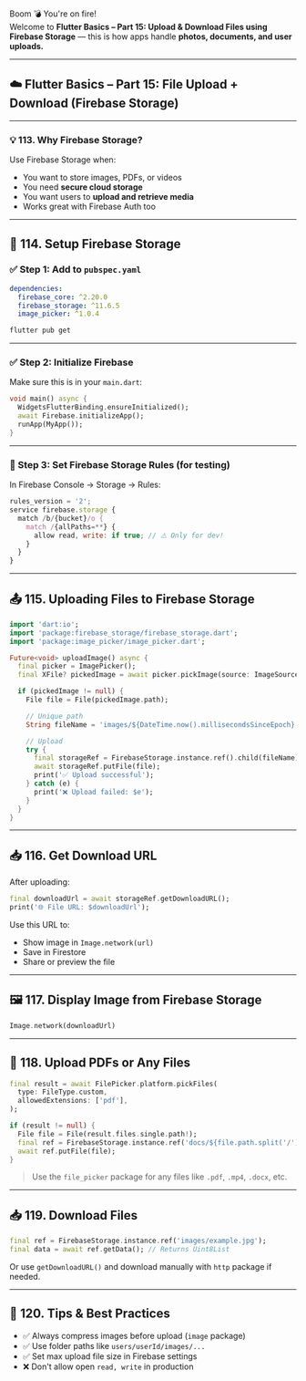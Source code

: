 Boom 💣 You're on fire!  
Welcome to **Flutter Basics – Part 15: Upload & Download Files using Firebase Storage** — this is how apps handle **photos, documents, and user uploads.**

---

## ☁️ Flutter Basics – Part 15: File Upload + Download (Firebase Storage)

---

### 💡 113. Why Firebase Storage?

Use Firebase Storage when:
- You want to store images, PDFs, or videos
- You need **secure cloud storage**
- You want users to **upload and retrieve media**
- Works great with Firebase Auth too

---

## 🔧 114. Setup Firebase Storage

### ✅ Step 1: Add to `pubspec.yaml`

```yaml
dependencies:
  firebase_core: ^2.20.0
  firebase_storage: ^11.6.5
  image_picker: ^1.0.4
```

```bash
flutter pub get
```

---

### ✅ Step 2: Initialize Firebase

Make sure this is in your `main.dart`:

```dart
void main() async {
  WidgetsFlutterBinding.ensureInitialized();
  await Firebase.initializeApp();
  runApp(MyApp());
}
```

---

### 🔐 Step 3: Set Firebase Storage Rules (for testing)

In Firebase Console → Storage → Rules:

```js
rules_version = '2';
service firebase.storage {
  match /b/{bucket}/o {
    match /{allPaths=**} {
      allow read, write: if true; // ⚠️ Only for dev!
    }
  }
}
```

---

## 📤 115. Uploading Files to Firebase Storage

```dart
import 'dart:io';
import 'package:firebase_storage/firebase_storage.dart';
import 'package:image_picker/image_picker.dart';

Future<void> uploadImage() async {
  final picker = ImagePicker();
  final XFile? pickedImage = await picker.pickImage(source: ImageSource.gallery);

  if (pickedImage != null) {
    File file = File(pickedImage.path);

    // Unique path
    String fileName = 'images/${DateTime.now().millisecondsSinceEpoch}.jpg';

    // Upload
    try {
      final storageRef = FirebaseStorage.instance.ref().child(fileName);
      await storageRef.putFile(file);
      print('✅ Upload successful');
    } catch (e) {
      print('❌ Upload failed: $e');
    }
  }
}
```

---

## 📥 116. Get Download URL

After uploading:

```dart
final downloadUrl = await storageRef.getDownloadURL();
print('🌐 File URL: $downloadUrl');
```

Use this URL to:
- Show image in `Image.network(url)`
- Save in Firestore
- Share or preview the file

---

## 🖼️ 117. Display Image from Firebase Storage

```dart
Image.network(downloadUrl)
```

---

## 📄 118. Upload PDFs or Any Files

```dart
final result = await FilePicker.platform.pickFiles(
  type: FileType.custom,
  allowedExtensions: ['pdf'],
);

if (result != null) {
  File file = File(result.files.single.path!);
  final ref = FirebaseStorage.instance.ref('docs/${file.path.split('/').last}');
  await ref.putFile(file);
}
```

> Use the `file_picker` package for any files like `.pdf`, `.mp4`, `.docx`, etc.

---

## 📥 119. Download Files

```dart
final ref = FirebaseStorage.instance.ref('images/example.jpg');
final data = await ref.getData(); // Returns Uint8List
```

Or use `getDownloadURL()` and download manually with `http` package if needed.

---

## 🧪 120. Tips & Best Practices

- ✅ Always compress images before upload (`image` package)
- ✅ Use folder paths like `users/userId/images/...`
- ✅ Set max upload file size in Firebase settings
- ❌ Don't allow open `read, write` in production

